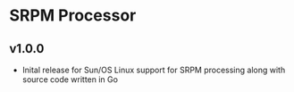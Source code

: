 # SRPM Processor

## v1.0.0
* Inital release for Sun/OS Linux support for SRPM processing along with source code written in Go
